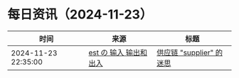 ﻿# 每日资讯（2024-11-23）

|时间|来源|标题|
|---|---|---|
|2024-11-23 22:35:00|[est の 输入 输出和出入](https://blog.est.im/rss)|[供应链 "supplier" 的迷思](https://blog.est.im/2024/stdin-18)|
